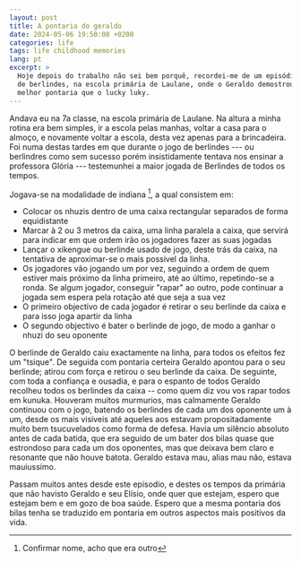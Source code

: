```yaml
---
layout: post
title: A pontaria do geraldo
date: 2024-05-06 19:50:00 +0200
categories: life
tags: life childhood memories
lang: pt
excerpt: >
  Hoje depois do trabalho não sei bem porquê, recordei-me de um episódio no jogo
  de berlindes, na escola primária de Laulane, onde o Geraldo demostrou ter
  melhor pontaria que o lucky luky.
---
```


Andava eu na 7a classe, na escola primária de Laulane. Na altura a minha rotina
era bem simples, ir a escola pelas manhas, voltar a casa para o almoço, e
novamente voltar a escola, desta vez apenas para a brincadeira. Foi numa destas
tardes em que durante o jogo de berlindes --- ou berlindres como sem sucesso
porém insistidamente
tentava nos ensinar a professora Glória --- testemunhei a maior jogada de
Berlindes de todos os tempos.

Jogava-se na modalidade de indiana [^1], a qual consistem em:

- Colocar os nhuzis dentro de uma caixa rectangular separados de forma equidistante
- Marcar à 2 ou 3 metros da caixa, uma linha paralela a caixa, que servirá para
  indicar em que ordem irão os jogadores fazer as suas jogadas
- Lançar o xikengue ou berlinde usado de jogo, deste trás da caixa, na tentativa de aproximar-se o mais possivel da linha.
- Os jogadores vão jogando um por vez, seguindo a ordem de quem estiver mais
  próximo da linha primeiro, até ao último, repetindo-se a ronda. Se algum
  jogador, conseguir "rapar" ao outro, pode continuar a jogada sem espera pela
  rotação até que seja a sua  vez
- O primeiro objectivo de cada jogador é retirar o seu berlinde da caixa e para isso joga apartir da linha
- O segundo objectivo é bater o berlinde de jogo, de modo a ganhar o nhuzi do seu oponente

O berlinde de Geraldo caiu exactamente na linha, para todos os efeitos fez um
"tsique". De seguida com pontaria certeira Geraldo apontou para o seu berlinde;
atirou com força e retirou o seu berlinde da caixa. De seguinte, com toda a
confiança e ousadia, e para o espanto de todos Geraldo recolheu todos os
berlindes da caixa -- como quem diz vou vos rapar todos em kunuka. Houveram
muitos murmurios, mas calmamente Geraldo continuou com o jogo, batendo os
berlindes de cada um dos oponente um à um, desde os mais visiveis até aqueles
aos  estavam propositadamente muito bem tsucuvelados como forma de defesa. Havia
um silêncio absoluto antes de cada batida, que era seguido de um bater dos bilas
quase que estrondoso para cada um dos oponentes, mas que deixava bem claro e
resonante que
não houve batota. Geraldo estava mau, alias mau não, estava mauiussímo.

Passam muitos antes desde este epísodio, e destes os tempos da primária que não
havisto Geraldo e seu Elísio, onde quer que estejam, espero que estejam bem e em
gozo de boa saúde. Espero que a mesma pontaria dos bilas tenha se traduzido em
pontaria em outros aspectos mais positivos da vida.


<!-- Local Variables: -->
<!-- ispell-local-dictionary: "portuguese" -->
<!-- End: -->

[^1]: Confirmar nome, acho que era outro
